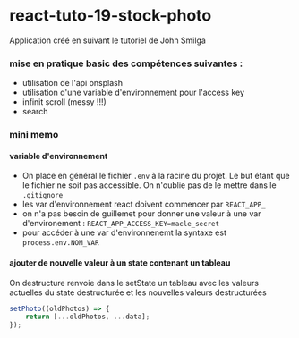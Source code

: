 # react-tuto-19-stock-photo

Application créé en suivant le tutoriel de John Smilga

### mise en pratique basic des compétences suivantes :

- utilisation de l'api onsplash 
- utilisation d'une variable d'environnement pour l'access key
- infinit scroll (messy !!!)
- search


### mini memo

#### variable d'environnement

- On place en général le fichier `.env` à la racine du projet. Le but étant que le fichier ne soit pas accessible. On n'oublie pas de le mettre dans le `.gitignore`
- les var d'environnement react doivent commencer par `REACT_APP_`
- on n'a pas besoin de guillemet pour donner une  valeur à une var d'environement : `REACT_APP_ACCESS_KEY=macle_secret`
- pour accéder à une var d'environnenemt la syntaxe est `process.env.NOM_VAR`

#### ajouter de nouvelle valeur à un state contenant un tableau 

On destructure renvoie dans le setState un tableau avec les valeurs actuelles du state destructurée et les nouvelles valeurs destructurées

```javascript
setPhoto((oldPhotos) => {
    return [...oldPhotos, ...data];
});
```
